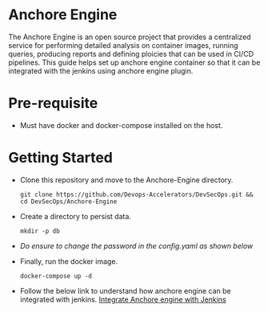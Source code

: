 # Anchore Engine

The Anchore Engine is an open source project that provides a centralized service for performing detailed analysis on container images, running queries, producing reports and defining ploicies that can be used in CI/CD pipelines. This guide helps set up anchore engine container so that it can be integrated with the jenkins using anchore engine plugin.

# Pre-requisite

- Must have docker and docker-compose installed on the host.

# Getting Started

  - Clone this repository and move to the Anchore-Engine directory.
    ```
    git clone https://github.com/Devops-Accelerators/DevSecOps.git && cd DevSecOps/Anchore-Engine
    ```
  - Create a directory to persist data.
    ```
    mkdir -p db
    ```
  - *Do ensure to change the password in the config.yaml as shown below*
    
  - Finally, run the docker image.
    ```
    docker-compose up -d
    ```
  - Follow the below link to understand how anchore engine can be integrated with jenkins.
    [Integrate Anchore engine with Jenkins](https://wiki.jenkins.io/display/JENKINS/Anchore+Container+Image+Scanner+Plugin)
    
